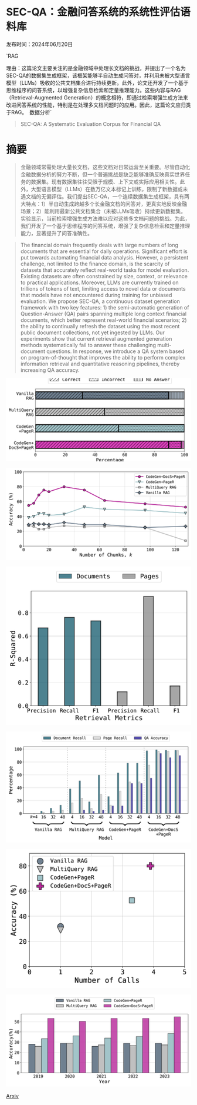 # SEC-QA：金融问答系统的系统性评估语料库

发布时间：2024年06月20日

`RAG

理由：这篇论文主要关注的是金融领域中处理长文档的挑战，并提出了一个名为SEC-QA的数据集生成框架，该框架能够半自动生成问答对，并利用未被大型语言模型（LLMs）吸收的公共文档集合进行持续更新。此外，论文还开发了一个基于思维程序的问答系统，以增强复杂信息检索和定量推理能力。这些内容与RAG（Retrieval-Augmented Generation）的概念相符，即通过检索增强生成方法来改进问答系统的性能，特别是在处理多文档问题时的应用。因此，这篇论文应归类于RAG。` `数据分析`

> SEC-QA: A Systematic Evaluation Corpus for Financial QA

# 摘要

> 金融领域常需处理大量长文档，这些文档对日常运营至关重要。尽管自动化金融数据分析的努力不断，但一个普遍挑战是缺乏能够准确反映真实世界任务的数据集。现有数据集往往受限于规模、上下文或实际应用相关性。此外，大型语言模型（LLMs）在数万亿文本标记上训练，限制了新数据或未遇文档的无偏评估。我们提出SEC-QA，一个连续数据集生成框架，具有两大特点：1）半自动生成跨越多个长金融文档的问答对，更真实地反映金融场景；2）能利用最新公共文档集合（未被LLMs吸收）持续更新数据集。实验显示，当前检索增强生成方法难以应对这些多文档问题的挑战。为此，我们开发了一个基于思维程序的问答系统，增强了复杂信息检索和定量推理能力，显著提升了问答准确性。

> The financial domain frequently deals with large numbers of long documents that are essential for daily operations. Significant effort is put towards automating financial data analysis. However, a persistent challenge, not limited to the finance domain, is the scarcity of datasets that accurately reflect real-world tasks for model evaluation. Existing datasets are often constrained by size, context, or relevance to practical applications. Moreover, LLMs are currently trained on trillions of tokens of text, limiting access to novel data or documents that models have not encountered during training for unbiased evaluation. We propose SEC-QA, a continuous dataset generation framework with two key features: 1) the semi-automatic generation of Question-Answer (QA) pairs spanning multiple long context financial documents, which better represent real-world financial scenarios; 2) the ability to continually refresh the dataset using the most recent public document collections, not yet ingested by LLMs. Our experiments show that current retrieval augmented generation methods systematically fail to answer these challenging multi-document questions. In response, we introduce a QA system based on program-of-thought that improves the ability to perform complex information retrieval and quantitative reasoning pipelines, thereby increasing QA accuracy.

![SEC-QA：金融问答系统的系统性评估语料库](../../../paper_images/2406.14394/x1.png)

![SEC-QA：金融问答系统的系统性评估语料库](../../../paper_images/2406.14394/x2.png)

![SEC-QA：金融问答系统的系统性评估语料库](../../../paper_images/2406.14394/x3.png)

![SEC-QA：金融问答系统的系统性评估语料库](../../../paper_images/2406.14394/x4.png)

![SEC-QA：金融问答系统的系统性评估语料库](../../../paper_images/2406.14394/x5.png)

![SEC-QA：金融问答系统的系统性评估语料库](../../../paper_images/2406.14394/x6.png)

[Arxiv](https://arxiv.org/abs/2406.14394)